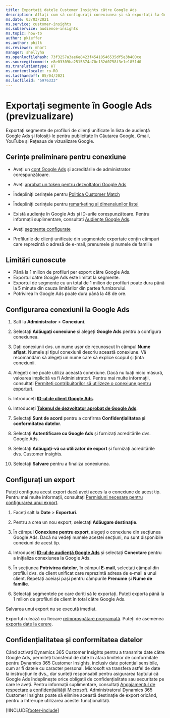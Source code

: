 ```yaml
---
title: Exportați datele Customer Insights către Google Ads
description: Aflați cum să configurați conexiunea și să exportați la Google Ads.
ms.date: 03/03/2021
ms.service: customer-insights
ms.subservice: audience-insights
ms.topic: how-to
author: pkieffer
ms.author: philk
ms.reviewer: mhart
manager: shellyha
ms.openlocfilehash: 73f3257a3ae6e8423f45410546535df5e3b400ce
ms.sourcegitcommit: e8e03309ba2515374a70c132d0758f3e1e1851d0
ms.translationtype: HT
ms.contentlocale: ro-RO
ms.lasthandoff: 05/04/2021
ms.locfileid: "5976333"
---
```

# <a name="export-segments-to-google-ads-preview"></a>Exportați segmente în Google Ads (previzualizare)

Exportați segmente de profiluri de clienți unificate în lista de audiență Google Ads și folosiți-le pentru publicitate în Căutarea Google, Gmail, YouTube și Rețeaua de vizualizare Google. 

## <a name="prerequisites-for-connection"></a>Cerințe preliminare pentru conexiune

-   Aveți un [cont Google Ads](https://ads.google.com/) și acreditările de administrator corespunzătoare.
-   Aveți [aprobat un token pentru dezvoltatori Google Ads](https://developers.google.com/google-ads/api/docs/first-call/dev-token) 
-   Îndepliniți cerințele pentru [Politica Customer Match](https://support.google.com/adspolicy/answer/6299717)
-   Îndepliniți cerințele pentru [remarketing al dimensiunilor listei](https://support.google.com/google-ads/answer/7558048) 

-   Există audiențe în Google Ads și ID-urile corespunzătoare. Pentru informații suplimentare, consultați [Audiențe Google Ads](https://support.google.com/google-ads/answer/7558048?hl=en#:~:text=Audience%20lists%20is%20a%20section,Display%20Network%20through%20remarketing%20campaigns.).
-   Aveți [segmente configurate](segments.md)
-   Profilurile de clienți unificate din segmentele exportate conțin câmpuri care reprezintă o adresă de e-mail, prenumele și numele de familie

## <a name="known-limitations"></a>Limitări cunoscute

- Până la 1 milion de profiluri per export către Google Ads.
- Exportul către Google Ads este limitat la segmente.
- Exportul de segmente cu un total de 1 milion de profiluri poate dura până la 5 minute din cauza limitărilor din partea furnizorului. 
- Potrivirea în Google Ads poate dura până la 48 de ore.

## <a name="set-up-connection-to-google-ads"></a>Configurarea conexiunii la Google Ads

1. Salt la **Administrator** > **Conexiuni**.

1. Selectați **Adăugați conexiune** și alegeți **Google Ads** pentru a configura conexiunea.

1. Dați conexiunii dvs. un nume ușor de recunoscut în câmpul **Nume afișat**. Numele și tipul conexiunii descriu această conexiune. Vă recomandăm să alegeți un nume care să explice scopul și ținta conexiunii.

1. Alegeți cine poate utiliza această conexiune. Dacă nu luați nicio măsură, valoarea implicită va fi Administratori. Pentru mai multe informații, consultați [Permiteți contribuitorilor să utilizeze o conexiune pentru exporturi](connections.md#allow-contributors-to-use-a-connection-for-exports).

1. Introduceți **[ID-ul de client Google Ads](https://support.google.com/google-ads/answer/1704344)**.

1. Introduceți **[Tokenul de dezvoltator aprobat de Google Ads](https://developers.google.com/google-ads/api/docs/first-call/dev-token)**.

1. Selectați **Sunt de acord** pentru a confirma **Confidențialitatea și conformitatea datelor**.

1. Selectați **Autentificare cu Google Ads** și furnizați acreditările dvs. Google Ads.

1. Selectați **Adăugați-vă ca utilizator de export** și furnizați acreditările dvs. Customer Insights.

1. Selectați **Salvare** pentru a finaliza conexiunea. 

## <a name="configure-an-export"></a>Configurați un export

Puteți configura acest export dacă aveți acces la o conexiune de acest tip. Pentru mai multe informații, consultați [Permisiuni necesare pentru configurarea unui export](export-destinations.md#set-up-a-new-export).

1. Faceți salt la **Date** > **Exporturi**.

1. Pentru a crea un nou export, selectați **Adăugare destinație**.

1. În câmpul **Conexiune pentru export**, alegeți o conexiune din secțiunea Google Ads. Dacă nu vedeți numele acestei secțiuni, nu sunt disponibile conexiuni de acest tip.

1. Introduceți **[ID-ul de audiență Google Ads](https://support.google.com/google-ads/answer/7558048?hl=en#:~:text=Audience%20lists%20is%20a%20section,Display%20Network%20through%20remarketing%20campaigns.)** și selectați **Conectare** pentru a inițializa conexiunea la Google Ads.

1. În secțiunea **Potrivirea datelor**, în câmpul **E-mail**, selectați câmpul din profilul dvs. de client unificat care reprezintă adresa de e-mail a unui client. Repetați aceiași pași pentru câmpurile **Prenume** și **Nume de familie**.

1. Selectați segmentele pe care doriți să le exportați. Puteți exporta până la 1 milion de profiluri de client în total către Google Ads.

Salvarea unui export nu se execută imediat.

Exportul rulează cu fiecare [reîmprospătare programată](system.md#schedule-tab). Puteți de asemenea [exporta date la cerere](export-destinations.md#run-exports-on-demand). 

## <a name="data-privacy-and-compliance"></a>Confidențialitatea și conformitatea datelor

Când activați Dynamics 365 Customer Insights pentru a transmite date către Google Ads, permiteți transferul de date în afara limitelor de conformitate pentru Dynamics 365 Customer Insights, inclusiv date potențial sensibile, cum ar fi datele cu caracter personal. Microsoft va transfera astfel de date la instrucțiunile dvs., dar sunteți responsabil pentru asigurarea faptului că Google Ads îndeplinește orice obligații de confidențialitate sau securitate pe care le aveți. Pentru informații suplimentare, consultați [Angajamentul de respectare a confidențialității Microsoft](https://go.microsoft.com/fwlink/?linkid=396732).
Administratorul Dynamics 365 Customer Insights poate să elimine această destinație de export oricând, pentru a întrerupe utilizarea acestei funcționalități.


[!INCLUDE[footer-include](../includes/footer-banner.md)]
